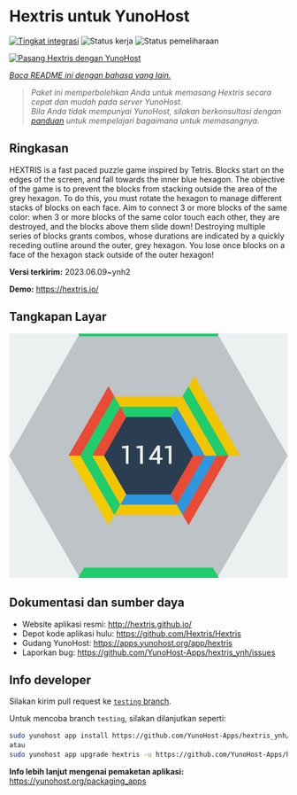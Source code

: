 <!--
N.B.: README ini dibuat secara otomatis oleh <https://github.com/YunoHost/apps/tree/master/tools/readme_generator>
Ini TIDAK boleh diedit dengan tangan.
-->

# Hextris untuk YunoHost

[![Tingkat integrasi](https://dash.yunohost.org/integration/hextris.svg)](https://ci-apps.yunohost.org/ci/apps/hextris/) ![Status kerja](https://ci-apps.yunohost.org/ci/badges/hextris.status.svg) ![Status pemeliharaan](https://ci-apps.yunohost.org/ci/badges/hextris.maintain.svg)

[![Pasang Hextris dengan YunoHost](https://install-app.yunohost.org/install-with-yunohost.svg)](https://install-app.yunohost.org/?app=hextris)

*[Baca README ini dengan bahasa yang lain.](./ALL_README.md)*

> *Paket ini memperbolehkan Anda untuk memasang Hextris secara cepat dan mudah pada server YunoHost.*  
> *Bila Anda tidak mempunyai YunoHost, silakan berkonsultasi dengan [panduan](https://yunohost.org/install) untuk mempelajari bagaimana untuk memasangnya.*

## Ringkasan

HEXTRIS is a fast paced puzzle game inspired by Tetris.
Blocks start on the edges of the screen, and fall towards the inner blue hexagon.
The objective of the game is to prevent the blocks from stacking outside the area of the grey hexagon.
To do this, you must rotate the hexagon to manage different stacks of blocks on each face.
Aim to connect 3 or more blocks of the same color: when 3 or more blocks of the same color touch each other, they are destroyed, and the blocks above them slide down!
Destroying multiple series of blocks grants combos, whose durations are indicated by a quickly receding outline around the outer, grey hexagon.
You lose once blocks on a face of the hexagon stack outside of the outer hexagon!


**Versi terkirim:** 2023.06.09~ynh2

**Demo:** <https://hextris.io/>

## Tangkapan Layar

![Tangkapan Layar pada Hextris](./doc/screenshots/screenshot.jpg)

## Dokumentasi dan sumber daya

- Website aplikasi resmi: <http://hextris.github.io/>
- Depot kode aplikasi hulu: <https://github.com/Hextris/Hextris>
- Gudang YunoHost: <https://apps.yunohost.org/app/hextris>
- Laporkan bug: <https://github.com/YunoHost-Apps/hextris_ynh/issues>

## Info developer

Silakan kirim pull request ke [`testing` branch](https://github.com/YunoHost-Apps/hextris_ynh/tree/testing).

Untuk mencoba branch `testing`, silakan dilanjutkan seperti:

```bash
sudo yunohost app install https://github.com/YunoHost-Apps/hextris_ynh/tree/testing --debug
atau
sudo yunohost app upgrade hextris -u https://github.com/YunoHost-Apps/hextris_ynh/tree/testing --debug
```

**Info lebih lanjut mengenai pemaketan aplikasi:** <https://yunohost.org/packaging_apps>
